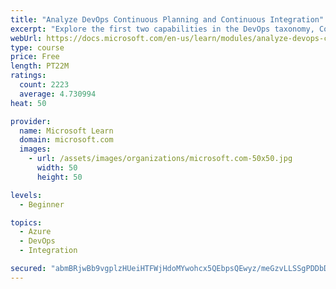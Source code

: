 ```yaml
---
title: "Analyze DevOps Continuous Planning and Continuous Integration"
excerpt: "Explore the first two capabilities in the DevOps taxonomy, Continuous Planning and Continuous Integration."
webUrl: https://docs.microsoft.com/en-us/learn/modules/analyze-devops-continuous-planning-intergration/
type: course
price: Free
length: PT22M
ratings:
  count: 2223
  average: 4.730994
heat: 50

provider:
  name: Microsoft Learn
  domain: microsoft.com
  images:
    - url: /assets/images/organizations/microsoft.com-50x50.jpg
      width: 50
      height: 50

levels:
  - Beginner

topics:
  - Azure
  - DevOps
  - Integration

secured: "abmBRjwBb9vgplzHUeiHTFWjHdoMYwohcx5QEbpsQEwyz/meGzvLLSSgPDDbDfsHait0mMrQjgq+C1ymjTOP44t5TskmpIMQIlbSCKdpyLFFnSDZTDCgOgDGhy3DcWPe89ymQgcwAU8E8a7aderTI97YyyvyOEAbOICDpUes2rVgqjWiFMJwwFJnlJbqdIdNYlJzu8VUO+CZzUqD6I362wBntt8GKay5ppxJevsWKqZhrgnd67AkGm+dkTbrxsFME6NLJM7Pp4vGIuhbAwWQ14HC89LVwBiKkOJjiXgXfqzXtFJdn3UEio2VG8CfXi0ZKVZykrI17rg0KWpsC5d4IaMOfv94iEPsnJlYWaEKSVnYybGTSXAq7rZH/FR6zpHVhptkpeUitwzyJ64WtqNnF47L37pAcMM8EVGcklCLFns=;DZRVLxrLJJdru0EB6JgtaQ=="
---
```


